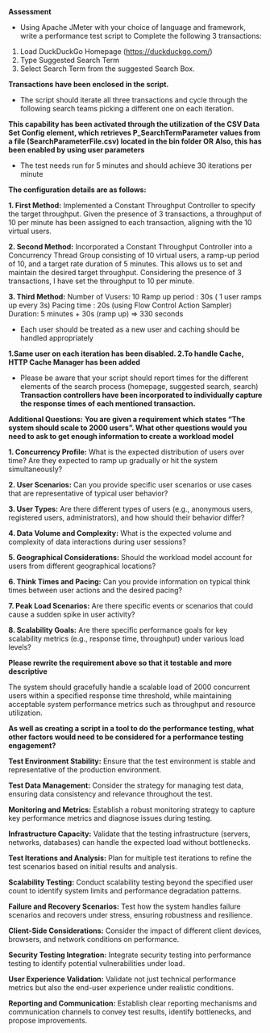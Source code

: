**Assessment**

*  Using Apache JMeter with your choice of language and framework, write a performance test script to Complete the following 3 transactions:

1.  Load DuckDuckGo Homepage (https://duckduckgo.com/)
2.  Type Suggested Search Term
3.  Select Search Term from the suggested Search Box.

**Transactions have been enclosed in the script.**

*  The script should iterate all three transactions and cycle through the following search teams picking a different one on each iteration.

**This capability has been activated through the utilization of the CSV Data Set Config element, which retrieves P_SearchTermParameter values from a file (SearchParameterFile.csv) located in the bin folder OR**
**Also, this has been enabled by using user parameters**

*  The test needs run for 5 minutes and should achieve 30 iterations per minute

**The configuration details are as follows:**

**1. First Method:**
Implemented a Constant Throughput Controller to specify the target throughput. Given the presence of 3 transactions, a throughput of 10 per minute has been assigned to each transaction, aligning with the 10 virtual users.

**2.  Second Method:**
Incorporated a Constant Throughput Controller into a Concurrency Thread Group consisting of 10 virtual users, a ramp-up period of 10, and a target rate duration of 5 minutes. This allows us to set and maintain the desired target throughput. Considering the presence of 3 transactions, I have set the throughput to 10 per minute.

**3.  Third Method:**
Number of Vusers: 10
Ramp up period : 30s ( 1 user ramps up every 3s)
Pacing time : 20s (using Flow Control Action Sampler)
Duration: 5 minutes + 30s (ramp up) => 330 seconds

*  Each user should be treated as a new user and caching should be handled appropriately

**1.Same user on each iteration has been disabled. 
  2.To handle Cache, HTTP Cache Manager has been added**

*  Please be aware that your script should report times for the different elements of the search process (homepage, suggested search, search)
**Transaction controllers have been incorporated to individually capture the response times of each mentioned transaction.**


**Additional Questions:**
**You are given a requirement which states “The system should scale to 2000 users”. What other questions would you need to ask to get enough information to create a workload model**

**1. Concurrency Profile:**
What is the expected distribution of users over time? Are they expected to ramp up gradually or hit the system simultaneously?

**2.  User Scenarios:**
Can you provide specific user scenarios or use cases that are representative of typical user behavior?

**3.  User Types:**
Are there different types of users (e.g., anonymous users, registered users, administrators), and how should their behavior differ?

**4.  Data Volume and Complexity:**
What is the expected volume and complexity of data interactions during user sessions?

**5.  Geographical Considerations:**
Should the workload model account for users from different geographical locations?

**6.  Think Times and Pacing:**
Can you provide information on typical think times between user actions and the desired pacing?

**7.  Peak Load Scenarios:**
Are there specific events or scenarios that could cause a sudden spike in user activity?

**8.  Scalability Goals:**
Are there specific performance goals for key scalability metrics (e.g., response time, throughput) under various load levels?

**Please rewrite the requirement above so that it testable and more descriptive**


The system should gracefully handle a scalable load of 2000 concurrent users within a specified response time threshold, while maintaining acceptable system performance metrics such as throughput and resource utilization.

**As well as creating a script in a tool to do the performance testing, what other factors would need to be considered for a performance testing engagement?**

**Test Environment Stability:**
Ensure that the test environment is stable and representative of the production environment.

**Test Data Management:**
Consider the strategy for managing test data, ensuring data consistency and relevance throughout the test.

**Monitoring and Metrics:**
Establish a robust monitoring strategy to capture key performance metrics and diagnose issues during testing.

**Infrastructure Capacity:**
Validate that the testing infrastructure (servers, networks, databases) can handle the expected load without bottlenecks.

**Test Iterations and Analysis:**
Plan for multiple test iterations to refine the test scenarios based on initial results and analysis.

**Scalability Testing:**
Conduct scalability testing beyond the specified user count to identify system limits and performance degradation patterns.

**Failure and Recovery Scenarios:**
Test how the system handles failure scenarios and recovers under stress, ensuring robustness and resilience.

**Client-Side Considerations:**
Consider the impact of different client devices, browsers, and network conditions on performance.

**Security Testing Integration:**
Integrate security testing into performance testing to identify potential vulnerabilities under load.

**User Experience Validation:**
Validate not just technical performance metrics but also the end-user experience under realistic conditions.

**Reporting and Communication:**
Establish clear reporting mechanisms and communication channels to convey test results, identify bottlenecks, and propose improvements.
